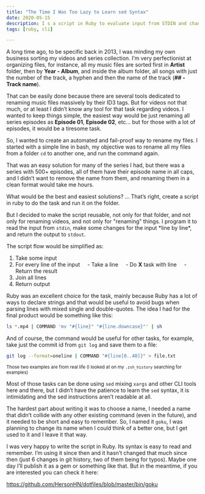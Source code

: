 ```yaml
---
title: "The Time I Was Too Lazy to Learn sed Syntax"
date: 2020-05-15
description: I s a script in Ruby to evaluate input from STDIN and change that input line by line.
tags: [ruby, cli]

---
```


A long time ago, to be specific back in 2013, I was minding my own business sorting my videos and series collection. I’m very perfectionist at organizing files, for instance, all my music files are sorted first in **Artist** folder, then by **Year - Album**, and inside the album folder, all songs with just the number of the track, a hyphen and then the name of the track (**## - Track name**).

That can be easily done because there are several tools dedicated to renaming music files massively by their ID3 tags. But for videos not that much, or at least I didn’t know any tool for that task regarding videos. I wanted to keep things simple, the easiest way would be just renaming all series episodes as **Episode 01**, **Episode 02**, etc... but for those with a lot of episodes, it would be a tiresome task.

So, I wanted to create an automated and fail-proof way to rename my files. I started with a simple line in bash, my objective was to rename all my files from a folder `cd` to another one, and run the command again.

That was an easy solution for many of the series I had, but there was a series with 500+ episodes, all of them have their episode name in all caps, and I didn’t want to remove the name from them, and renaming them in a clean format would take me hours.

What would be the best and easiest solutions? ... That’s right, create a script in ruby to do the task and run it on the folder.

But I decided to make the script reusable, not only for that folder, and not only for renaming videos, and not only for "renaming" things. I program it to read the input from `stdin`, make some changes for the input \*line by line\*, and return the output to `stdout`. 

The script flow would be simplified as:

1. Take some input
2. For every line of the input
    - Take a line
    - Do **X** task with line
    - Return the result
3. Join all lines
4. Return output

Ruby was an excellent choice for the task, mainly because Ruby has a lot of ways to declare strings and that would be useful to avoid bugs when parsing lines with mixed single and double-quotes. The idea I had for the final product would be something like this:

```bash
ls *.mp4 | COMMAND 'mv "#{line}" "#{line.downcase}"' | sh
```

And of course, the command would be useful for other tasks, for example, take just the commit id from `git log` and save them to a file:

```bash
git log --format=oneline | COMMAND "#{line[0..40]}" > file.txt
```

<small>Those two examples are from real life (I looked at on my `.zsh_history` searching for examples)</small>

Most of those tasks can be done using `sed` mixing `xargs` and other CLI tools here and there, but I didn’t have the patience to learn the `sed` syntax, it is intimidating and the sed instructions aren’t readable at all.

The hardest part about writing it was to choose a name, I needed a name that didn’t collide with any other existing command (even in the future), and it needed to be short and easy to remember. So, I named it `goku`, I was planning to change its name when I could think of a better one, but I get used to it and I leave it that way.

I was very happy to write the script in Ruby. Its syntax is easy to read and remember. I’m using it since then and it hasn’t changed that much since then (just 6 changes in git history, two of them being for typos). Maybe one day I’ll publish it as a gem or something like that. But in the meantime, if you are interested you can check it here:

<https://github.com/HersonHN/dotfiles/blob/master/bin/goku>

 